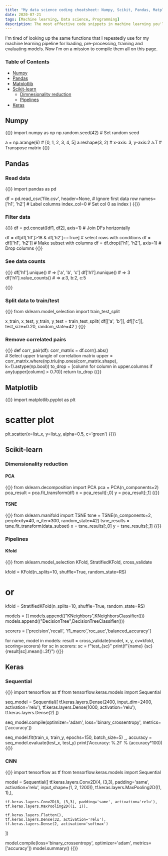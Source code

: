 ```yaml
---
title: "My data science coding cheatsheet: Numpy, Scikit, Pandas, Matplotlib, Seaborn, Keras"
date: 2020-07-21
tags: [Machine learning, Data science, Programming]
description: The most effective code snippets in machine learning you'll ever need.
---
```


I'm tired of looking up the same functions that I repeatedly use for my machine learning pipeline for loading, pre-processing, training and evaluating models. Now I'm on a mission to compile them all on this page.

### Table of Contents

- [Numpy](#numpy)
- [Pandas](#pandas)
- [Matplotlib](#matplotlib)
- [Scikit-learn](#scikit-learn)
  - [Dimnesionality reduction](#dimensionality-reduction)
  - [Pipelines](#pipelines)
- [Keras](#keras)

<!-- - [Training models](#training-models) -->

## Numpy
{{<highlight python>}}
import numpy as np
np.random.seed(42)  # Set random seed

a = np.arange(6)    # [0, 1, 2, 3, 4, 5]
a.reshape(3, 2)     # x-axis: 3, y-axis:2
a.T                 # Transpose matrix
{{</highlight>}}

## Pandas

### Read data
{{<highlight python>}}
import pandas as pd

df = pd.read_csv('file.csv', 
    header=None,        # Ignore first data row
    names=['h1', 'h2']  # Label columns
    index_col=0         # Set col 0 as index
)
{{</highlight>}}

### Filter data

{{<highlight python>}}
df = pd.concat([df1, df2], axis=1)     # Join DFs horizontally

df = df[df['h1']>18 & df['h2']==True]  # select rows with conditions
df = df[['h1', 'h2']]                  # Make subset with columns
df = df.drop(['h1', 'h2'], axis=1)     # Drop columns
{{</highlight>}}

### See data counts
{{<highlight python>}}
df['h1'].unique()       # => ['a', 'b', 'c']
df['h1'].nunique()      # => 3
df['h1'].value_counts() # => a:3, b:2, c:5

{{</highlight>}}

### Split data to train/test
{{<highlight python>}}
from sklearn.model_selection import train_test_split

x_train, x_test, y_train, y_test = train_test_split(
     df[['a', 'b']], df[['c']], test_size=0.20, random_state=42
)
{{</highlight>}}

### Remove correlated pairs

{{<highlight python>}}
def corr_pair(df):
    corr_matrix = df.corr().abs()    
    # Select upper triangle of correlation matrix
    upper = corr_matrix.where(np.triu(np.ones(corr_matrix.shape), k=1).astype(np.bool))
    to_drop = [column for column in upper.columns if any(upper[column] > 0.70)]
    return to_drop
{{</highlight>}}

## Matplotlib
{{<highlight python>}}
import matplotlib.pyplot as plt

# scatter plot
plt.scatter(x=list_x, y=list_y, alpha=0.5, c='green')
{{</highlight>}}

## Scikit-learn

### Dimensionality reduction

#### PCA

{{<highlight python>}}
from sklearn.decomposition import PCA
pca = PCA(n_components=2)
pca_result = pca.fit_transform(df)
x = pca_result[:,0]
y = pca_result[:,1]
{{</highlight>}}

#### TSNE

{{<highlight python>}}
from sklearn.manifold import TSNE
tsne = TSNE(n_components=2, perplexity=40, n_iter=300, random_state=42)
tsne_results = tsne.fit_transform(data_subset)
x = tsne_results[:,0]
y = tsne_results[:,1]
{{</highlight>}}

<!-- ### Training models

{{<highlight python>}}
import sklearn
{{</highlight>}} -->

### Pipelines

#### Kfold

{{<highlight python>}}
from sklearn.model_selection KFold, StratifiedKFold, cross_validate

kfold = KFold(n_splits=10, shuffle=True, random_state=RS)
# or
kfold = StratifiedKFold(n_splits=10, shuffle=True, random_state=RS)

models = []
models.append(("KNeighbors",KNeighborsClassifier()))
models.append(("DecisionTree",DecisionTreeClassifier()))

scorers = ['precision','recall', 'f1_macro','roc_auc','balanced_accuracy']

for name, model in models:
    result = cross_validate(model, x, y, cv=kfold, scoring=scorers)
    for sc in scorers:
        sc = f"test_{sc}"
        print(f"{name} {sc} {result[sc].mean():.3f}")
{{</highlight>}}

## Keras

### Sequential

{{<highlight python>}}
import tensorflow as tf
from tensorflow.keras.models import Sequential

seq_model = Sequential([
  tf.keras.layers.Dense(2400, input_dim=2400, activation='relu'),
  tf.keras.layers.Dense(1000, activation='relu'),
  tf.keras.layers.Dense(2)
])

seq_model.compile(optimizer='adam',
              loss='binary_crossentropy',
              metrics=['accuracy'])

seq_model.fit(train_x, train_y, epochs=150, batch_size=5)
_, accuracy = seq_model.evaluate(test_x, test_y)
print('Accuracy: %.2f' % (accuracy*100))
{{</highlight>}}

### CNN
{{<highlight python>}}
import tensorflow as tf
from tensorflow.keras.models import Sequential

model = Sequential([
    tf.keras.layers.Conv2D(4, (3,3), padding='same', activation='relu',
                           input_shape=(1, 2, 1200)),
    tf.keras.layers.MaxPooling2D((1, 1),),

    tf.keras.layers.Conv2D(8, (3,3), padding='same', activation='relu'),
    tf.keras.layers.MaxPooling2D((1, 1)),

    tf.keras.layers.Flatten(),
    tf.keras.layers.Dense(32, activation='relu'),
    tf.keras.layers.Dense(2, activation='softmax')
])

model.compile(loss='binary_crossentropy', optimizer='adam', metrics=['accuracy']) 
model.summary()
{{</highlight>}}
